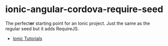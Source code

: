ionic-angular-cordova-require-seed
==========================

The perfect**er** starting point for an Ionic project. Just the same as the regular seed but it adds RequireJS.

- [Ionic Tutorials](http://ionicframework.com/tutorials/)
